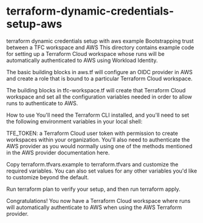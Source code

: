 # terraform-dynamic-credentials-setup-aws
terraform dynamic credentials setup with aws example
Bootstrapping trust between a TFC workspace and AWS
This directory contains example code for setting up a Terraform Cloud workspace whose runs will be automatically authenticated to AWS using Workload Identity.

The basic building blocks in aws.tf will configure an OIDC provider in AWS and create a role that is bound to a particular Terraform Cloud workspace.

The building blocks in tfc-workspace.tf will create that Terraform Cloud workspace and set all the configuration variables needed in order to allow runs to authenticate to AWS.

How to use
You'll need the Terraform CLI installed, and you'll need to set the following environment variables in your local shell:

TFE_TOKEN: a Terraform Cloud user token with permission to create workspaces within your organization.
You'll also need to authenticate the AWS provider as you would normally using one of the methods mentioned in the AWS provider documentation here. 

Copy terraform.tfvars.example to terraform.tfvars and customize the required variables. You can also set values for any other variables you'd like to customize beyond the default.

Run terraform plan to verify your setup, and then run terraform apply.

Congratulations! You now have a Terraform Cloud workspace where runs will automatically authenticate to AWS when using the AWS Terraform provider.
